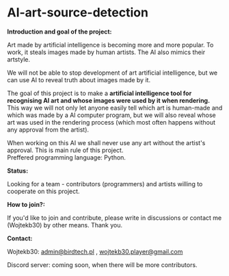 # AI-art-source-detection
<b>Introduction and goal of the project: </b>

Art made by artificial intelligence is becoming more and more popular. To work, it steals images made by human artists. The AI also mimics their artstyle.

We will not be able to stop development of art artificial intelligence, but we can use AI to reveal truth about images made by it.

The goal of this project is to make a <b>artificial intelligence tool for recognising AI art and whose images were used by it when rendering.</b> This way we will not only let anyone easily tell which art is human-made and which was made by a AI computer program, but we will also reveal whose art was used in the rendering process (which most often happens without any approval from the artist).

When working on this AI we shall never use any art without the artist's approval. This is main rule of this project. \
Preffered programming language: Python.

<b>Status: </b>

Looking for a team - contributors (programmers) and artists willing to cooperate on this project.

<b>How to join?: </b>

If you'd like to join and contribute, please write in discussions or contact me (Wojtekb30) by other means. Thank you.

<b>Contact: </b>

Wojtekb30: admin@birdtech.pl , wojtekb30.player@gmail.com

Discord server: coming soon, when there will be more contributors.
